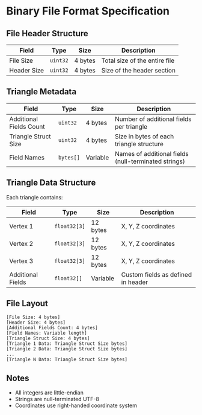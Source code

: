 # Binary File Format Specification

## File Header Structure

| Field | Type | Size | Description |
|-------|------|------|-------------|
| File Size | `uint32` | 4 bytes | Total size of the entire file |
| Header Size | `uint32` | 4 bytes | Size of the header section |

## Triangle Metadata

| Field | Type | Size | Description |
|-------|------|------|-------------|
| Additional Fields Count | `uint32` | 4 bytes | Number of additional fields per triangle |
| Triangle Struct Size | `uint32` | 4 bytes | Size in bytes of each triangle structure |
| Field Names | `bytes[]` | Variable | Names of additional fields (null-terminated strings) |

## Triangle Data Structure

Each triangle contains:

| Field | Type | Size | Description |
|-------|------|------|-------------|
| Vertex 1 | `float32[3]` | 12 bytes | X, Y, Z coordinates |
| Vertex 2 | `float32[3]` | 12 bytes | X, Y, Z coordinates |
| Vertex 3 | `float32[3]` | 12 bytes | X, Y, Z coordinates |
| Additional Fields | `float32[]` | Variable | Custom fields as defined in header |

## File Layout

```
[File Size: 4 bytes]
[Header Size: 4 bytes]
[Additional Fields Count: 4 bytes]
[Field Names: Variable length]
[Triangle Struct Size: 4 bytes]
[Triangle 1 Data: Triangle Struct Size bytes]
[Triangle 2 Data: Triangle Struct Size bytes]
...
[Triangle N Data: Triangle Struct Size bytes]
```

## Notes

- All integers are little-endian
- Strings are null-terminated UTF-8
- Coordinates use right-handed coordinate system
